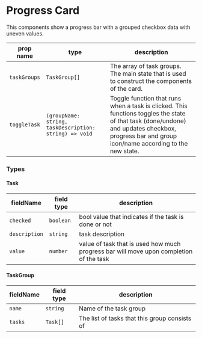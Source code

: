 # Progress Card

This components show a progress bar with a grouped checkbox data with uneven values.

| prop name    | type                                                   | description                                                                                                                                                                                      |
| ------------ | ------------------------------------------------------ | ------------------------------------------------------------------------------------------------------------------------------------------------------------------------------------------------ |
| `taskGroups` | `TaskGroup[]`                                          | The array of task groups. The main state that is used to construct the components of the card.                                                                                                   |
| `toggleTask` | `(groupName: string, taskDescription: string) => void` | Toggle function that runs when a task is clicked. This functions toggles the state of that task (done/undone) and updates checkbox, progress bar and group icon/name according to the new state. |

### Types

#### Task

| fieldName     | field type | description                                                                            |
| ------------- | ---------- | -------------------------------------------------------------------------------------- |
| `checked`     | `boolean`  | bool value that indicates if the task is done or not                                   |
| `description` | `string`   | task description                                                                       |
| `value`       | `number`   | value of task that is used how much progress bar will move upon completion of the task |

#### TaskGroup

| fieldName | field type | description                                   |
| --------- | ---------- | --------------------------------------------- |
| `name`    | `string`   | Name of the task group                        |
| `tasks`   | `Task[]`   | The list of tasks that this group consists of |
